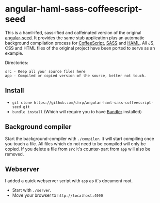 # angular-haml-sass-coffeescript-seed

This is a haml-ifed, sass-ified and caffeinated version of the original
[angular-seed](https://github.com/angular/angular-seed). It provides the same stub application plus
an automatic background compilation process for [CoffeeScript](http://coffeescript.org/),
[SASS](http://sass-lang.com/) and [HAML](http://haml.info/). All JS, CSS and HTML files of the
original project have been ported to serve as an example.

Directories:

    src - Keep all your source files here
    app - Compiled or copied version of the source, better not touch.

## Install

- ```git clone https://github.com/chrp/angular-haml-sass-coffeescript-seed.git```
- ```bundle install``` (Which will require you to have [Bundler](http://bundler.io/) installed)

## Background compiler

Start the background-compiler with ```./compiler```. It will start compiling once you touch a file.
All files which do not need to be compiled will only be copied. If you delete a file from ```src```
it's counter-part from ```app``` will also be removed.

## Webserver

I added a quick webserver script with ```app``` as it's document root.

- Start with ```./server```.
- Move your browser to ```http://localhost:4000```

